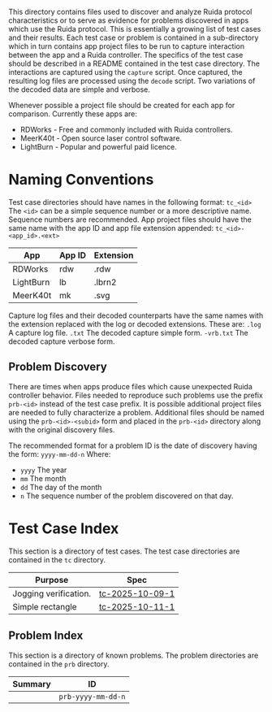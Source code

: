 This directory contains files used to discover and analyze Ruida protocol characteristics or to serve as evidence for problems discovered in apps which use the Ruida protocol. This is essentially a growing list of test cases and their results. Each  test case or problem is contained in a sub-directory which in turn contains app project files to be run to capture interaction between the app and a Ruida controller. The specifics of the test case should be described in a README contained in the test case directory. The interactions are captured using the `capture` script. Once captured, the resulting log files are processed using the `decode` script. Two variations of the decoded data are simple and verbose.

Whenever possible a project file should be created for each app for comparison. Currently these apps are:
- RDWorks - Free and commonly included with Ruida controllers.
- MeerK40t - Open source laser control software.
- LightBurn - Popular and powerful paid licence.
# Naming Conventions
Test case directories should have names in the following format:
`tc_<id>`
The `<id>` can be a simple sequence number or a more descriptive name. Sequence numbers are recommended.
App project files should have the same name with the app ID and app file extension appended:
`tc_<id>-<app_id>.<ext>`

| App       | App ID | Extension |
| --------- | ------ | --------- |
| RDWorks   | rdw    | .rdw      |
| LightBurn | lb     | .lbrn2    |
| MeerK40t  | mk     | .svg      |
Capture log files and their decoded counterparts have the same names with the extension replaced with the log or decoded extensions. These are:
`.log` A capture log file.
`.txt` The decoded capture simple form.
`-vrb.txt` The decoded capture verbose form.

## Problem Discovery
There are times when apps produce files which cause unexpected Ruida controller behavior. Files needed to reproduce such problems use the prefix `prb-<id>` instead of the test case prefix. It is possible additional project files are needed to fully characterize a problem. Additional files should be named using the `prb-<id>-<subid>` form and placed in the `prb-<id>` directory along with the original discovery files.

The recommended format for a problem ID is the date of discovery having the form:
`yyyy-mm-dd-n`
Where:
- `yyyy` The year
- `mm` The month
- `dd` The day of the month
- `n` The sequence number of the problem discovered on that day.
# Test Case Index
This section is a directory of test cases. The test case directories are contained in the `tc` directory.

| Purpose<br>           | Spec                                  |
| --------------------- | ------------------------------------- |
| Jogging verification. | [tc-2025-10-09-1](tc-2025-10-09-1.md) |
| Simple rectangle      | [tc-2025-10-11-1](tc-2025-10-11-1.md) |

## Problem Index
This section is a directory of known problems. The problem directories are contained in the `prb` directory.

| Summary<br> | ID<br>                 |
| ----------- | ---------------------- |
|             | `prb-yyyy-mm-dd-n`<br> |

